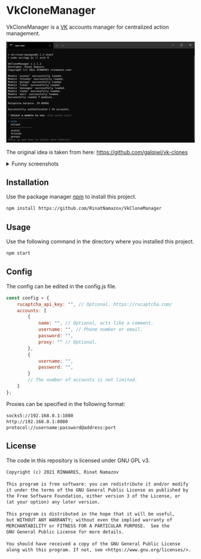 # VkCloneManager
VkCloneManager is a [VK](https://vk.com) accounts manager for centralized action management.

![VkCloneManagerInterface](/images/VkCloneManagerInterface.png)

The original idea is taken from here: https://github.com/galqiwi/vk-clones
<details>
  <summary>Funny screenshots</summary>

Thanks to [EvgeN 1137](https://github.com/evgen1137) for providing screenshots from his friends.

![VkCloneManagerPhoto0](/images/VkCloneManagerPhoto0.jpg)
![VkCloneManagerPhoto1](/images/VkCloneManagerPhoto1.jpg)
![VkCloneManagerPhoto2](/images/VkCloneManagerPhoto2.jpg)
![VkCloneManagerPhoto3](/images/VkCloneManagerPhoto3.jpg)
![VkCloneManagerPhoto4](/images/VkCloneManagerPhoto4.jpg)
</details>

## Installation

Use the package manager [npm](https://www.npmjs.com/get-npm) to install this project.
```bash
npm install https://github.com/RinatNamazov/VkCloneManager
```

## Usage
Use the following command in the directory where you installed this project.
```bash
npm start
```

## Config
The config can be edited in the config.js file.
```js
const config = {
    rucaptcha_api_key: "", // Optional. https://rucaptcha.com/
    accounts: [
        {
            name: "", // Optional, acts like a comment.
            username: "", // Phone number or email.
            password: "",
            proxy: "" // Optional.
        },
        {
            username: "",
            password: "",
        }
        // The number of accounts is not limited.
    ]
};
```

Proxies can be specified in the following format:
```
socks5://192.168.0.1:1080
http://192.168.0.1:8080
protocol://username:password@address:port
```

## License
The code in this repository is licensed under GNU GPL v3.
```
Copyright (c) 2021 RINWARES, Rinat Namazov

This program is free software: you can redistribute it and/or modify
it under the terms of the GNU General Public License as published by
the Free Software Foundation, either version 3 of the License, or
(at your option) any later version.

This program is distributed in the hope that it will be useful,
but WITHOUT ANY WARRANTY; without even the implied warranty of
MERCHANTABILITY or FITNESS FOR A PARTICULAR PURPOSE.  See the
GNU General Public License for more details.

You should have received a copy of the GNU General Public License
along with this program. If not, see <https://www.gnu.org/licenses/>.
```
